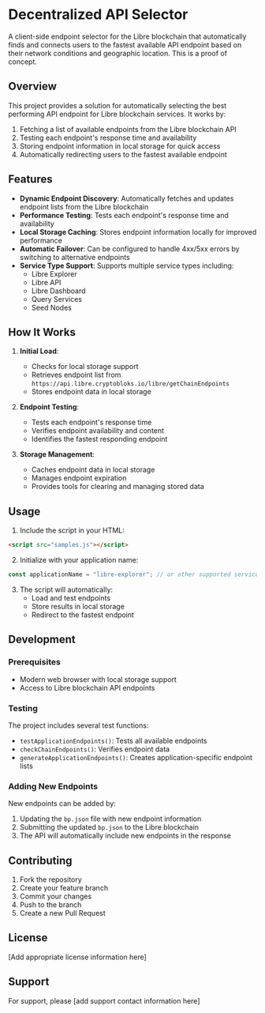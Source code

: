 # Decentralized API Selector

A client-side endpoint selector for the Libre blockchain that automatically finds and connects users to the fastest available API endpoint based on their network conditions and geographic location.  This is a proof of concept.

## Overview

This project provides a solution for automatically selecting the best performing API endpoint for Libre blockchain services. It works by:

1. Fetching a list of available endpoints from the Libre blockchain API
2. Testing each endpoint's response time and availability
3. Storing endpoint information in local storage for quick access
4. Automatically redirecting users to the fastest available endpoint

## Features

- **Dynamic Endpoint Discovery**: Automatically fetches and updates endpoint lists from the Libre blockchain
- **Performance Testing**: Tests each endpoint's response time and availability
- **Local Storage Caching**: Stores endpoint information locally for improved performance
- **Automatic Failover**: Can be configured to handle 4xx/5xx errors by switching to alternative endpoints
- **Service Type Support**: Supports multiple service types including:
  - Libre Explorer
  - Libre API
  - Libre Dashboard
  - Query Services
  - Seed Nodes

## How It Works

1. **Initial Load**:
   - Checks for local storage support
   - Retrieves endpoint list from `https://api.libre.cryptobloks.io/libre/getChainEndpoints`
   - Stores endpoint data in local storage

2. **Endpoint Testing**:
   - Tests each endpoint's response time
   - Verifies endpoint availability and content
   - Identifies the fastest responding endpoint

3. **Storage Management**:
   - Caches endpoint data in local storage
   - Manages endpoint expiration
   - Provides tools for clearing and managing stored data

## Usage

1. Include the script in your HTML:
```html
<script src="samples.js"></script>
```

2. Initialize with your application name:
```javascript
const applicationName = "libre-explorer"; // or other supported service type
```

3. The script will automatically:
   - Load and test endpoints
   - Store results in local storage
   - Redirect to the fastest endpoint

## Development

### Prerequisites

- Modern web browser with local storage support
- Access to Libre blockchain API endpoints

### Testing

The project includes several test functions:
- `testApplicationEndpoints()`: Tests all available endpoints
- `checkChainEndpoints()`: Verifies endpoint data
- `generateApplicationEndpoints()`: Creates application-specific endpoint lists

### Adding New Endpoints

New endpoints can be added by:
1. Updating the `bp.json` file with new endpoint information
2. Submitting the updated `bp.json` to the Libre blockchain
3. The API will automatically include new endpoints in the response

## Contributing

1. Fork the repository
2. Create your feature branch
3. Commit your changes
4. Push to the branch
5. Create a new Pull Request

## License

[Add appropriate license information here]

## Support

For support, please [add support contact information here]
